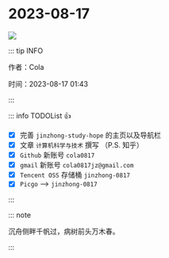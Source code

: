 
# 2023-08-17
![](https://cola-picgo-1311841992.cos.ap-beijing.myqcloud.com/20230416090927.png)



::: tip INFO

作者：Cola

时间：2023-08-17 01:43

:::


::: info TODOList
👍
- [x] 完善 `jinzhong-study-hope` 的主页以及导航栏
- [x] 文章 `计算机科学与技术` 撰写 （P.S. 知乎）
- [x] `Github` 新账号 `cola0817`
- [x] `gmail` 新账号 `cola0817jz@gmail.com`
- [x] `Tencent OSS` 存储桶 `jinzhong-0817`
- [x] `Picgo` --> `jinzhong-0817`

:::


::: note

沉舟侧畔千帆过，病树前头万木春。

:::


